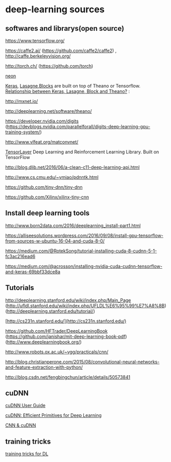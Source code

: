 # deep-learning sources

## softwares and librarys(open source)

https://www.tensorflow.org/

https://caffe2.ai/ (https://github.com/caffe2/caffe2)  , http://caffe.berkeleyvision.org/ 

http://torch.ch/  (https://github.com/torch) 

[neon](https://github.com/NervanaSystems/neon)

[Keras](https://keras.io/), [Lasagne](https://github.com/Lasagne/Lasagne),[Blocks](https://github.com/mila-udem/blocks) are built on top of Theano or Tensorflow. 
 [Relationship between Keras, Lasagne, Block and Theano?](https://stackoverflow.com/questions/37088838/relationship-between-keras-lasagne-block-and-theano) : 
 
http://mxnet.io/  

http://deeplearning.net/software/theano/ 

https://developer.nvidia.com/digits (https://devblogs.nvidia.com/parallelforall/digits-deep-learning-gpu-training-system/)

http://www.vlfeat.org/matconvnet/

[TensorLayer](https://github.com/zsdonghao/tensorlayer) Deep Learning and Reinforcement Learning Library. Built on TensorFlow

http://blog.dlib.net/2016/06/a-clean-c11-deep-learning-api.html 

http://www.cs.cmu.edu/~ymiao/pdnntk.html 

https://github.com/tiny-dnn/tiny-dnn 

https://github.com/Xilinx/xilinx-tiny-cnn 

## Install deep learning tools

http://www.born2data.com/2016/deeplearning_install-part1.html

https://alliseesolutions.wordpress.com/2016/09/08/install-gpu-tensorflow-from-sources-w-ubuntu-16-04-and-cuda-8-0/

https://medium.com/@RotekSong/tutorial-installing-cuda-8-cudnn-5-1-fc3ac216ead6

https://medium.com/@acrosson/installing-nvidia-cuda-cudnn-tensorflow-and-keras-69bbf33dce8a

## Tutorials
http://deeplearning.stanford.edu/wiki/index.php/Main_Page (http://ufldl.stanford.edu/wiki/index.php/UFLDL%E6%95%99%E7%A8%8B) (http://deeplearning.stanford.edu/tutorial/) 

[http://cs231n.stanford.edu/](http://cs231n.stanford.edu/)

https://github.com/HFTrader/DeepLearningBook (https://github.com/janishar/mit-deep-learning-book-pdf) (http://www.deeplearningbook.org/)

http://www.robots.ox.ac.uk/~vgg/practicals/cnn/ 

http://blog.christianperone.com/2015/08/convolutional-neural-networks-and-feature-extraction-with-python/ 

http://blog.csdn.net/fengbingchun/article/details/50573841


##  cuDNN
[cuDNN User Guide](https://github.com/hwdong/deep-learning/blob/master/CUDNN_Library.pdf) 

[cuDNN: Efficient Primitives for Deep Learning](https://arxiv.org/pdf/1410.0759.pdf)

[CNN & cuDNN](https://piazza-resources.s3.amazonaws.com/i48o74a0lqu0/i5c0kpv2a0v1nj/10CNNcuDNN.pdf?AWSAccessKeyId=AKIAIEDNRLJ4AZKBW6HA&Expires=1497699006&Signature=iecBBe8ZnGVDJRfC%2BoolGd3gdqI%3D)


## training tricks
[training tricks for DL](https://github.com/hwdong/deep-learning/blob/master/deep%20learning%20papers.md)
